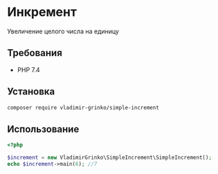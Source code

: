 # Инкремент

Увеличение целого числа на единицу

## Требования

- PHP 7.4

## Установка

```sh
composer require vladimir-grinko/simple-increment
```

## Использование

```php
<?php

$increment = new VladimirGrinko\SimpleIncrement\SimpleIncrement();
echo $increment->main(6); //7
```